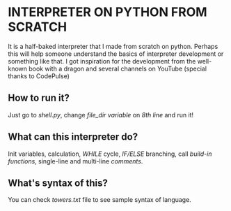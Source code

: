 # **INTERPRETER ON PYTHON FROM SCRATCH**
It is a half-baked interpreter that I made from scratch on python. Perhaps this will help someone understand the basics of interpreter development or something like that. I got inspiration for the development from the well-known book with a dragon and several channels on YouTube (special thanks to CodePulse)
## **How to run it?**
Just go to *shell.py*, change *file_dir variable* on *8th line* and run it!
## **What can this interpreter do?**
Init variables, calculation, *WHILE* cycle, *IF/ELSE* branching, call *build-in functions*, single-line and multi-line *comments*.
## **What's syntax of this?**
You can check *towers.txt* file to see sample syntax of language.
